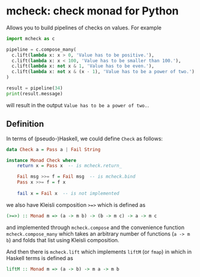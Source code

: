 # mcheck: check monad for Python

Allows you to build pipelines of checks on values. For example

```python
import mcheck as c

pipeline = c.compose_many(
  c.lift(lambda x: x > 0, 'Value has to be positive.'),
  c.lift(lambda x: x < 100, 'Value has to be smaller than 100.'),
  c.lift(lambda x: not x & 1, 'Value has to be even.'),
  c.lift(lambda x: not x & (x - 1), 'Value has to be a power of two.')
)

result = pipeline(34)
print(result.message)
```

will result in the output `Value has to be a power of two.`.


## Definition

In terms of (pseudo-)Haskell, we could define `Check` as follows:

```haskell
data Check a = Pass a | Fail String 

instance Monad Check where
    return x = Pass x  -- is mcheck.return_

    Fail msg >>= f = Fail msg  -- is mcheck.bind
    Pass x >>= f = f x
    
    fail x = Fail x  -- is not implemented
```


we also have Kleisli composition `>=>` which is defined as

```haskell
(>=>) :: Monad m => (a -> m b) -> (b -> m c) -> a -> m c
```

and implemented through `mcheck.compose` and the convenience function
`mcheck.compose_many` which takes an arbitrary number of functions (`a -> m b`)
and folds that list using Kleisli composition.

And then there is `mcheck.lift` which implements `liftM` (or `fmap`) in
which in Haskell terms is defined as

```haskell
liftM :: Monad m => (a -> b) -> m a -> m b
```

